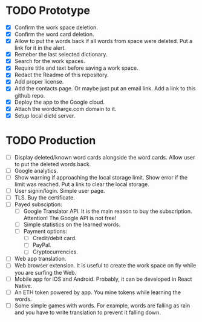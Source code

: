 # TODO Prototype
- [x] Confirm the work space deletion.
- [x] Confirm the word card deletion.
- [x] Allow to put the words back if all words from space were deleted. Put a link for it in the alert.
- [x] Remeber the last selected dictionary.
- [x] Search for the work spaces.
- [x] Require title and text before saving a work space.
- [x] Redact the Readme of this repository.
- [x] Add proper license.
- [x] Add the contacts page. Or maybe just put an email link. Add a link to this github repo.
- [x] Deploy the app to the Google cloud.
- [x] Attach the wordcharge.com domain to it.
- [x] Setup local dictd server.

# TODO Production
- [ ] Display deleted/known word cards alongside the word cards. Allow user to put the deleted words back.
- [ ] Google analytics. 
- [ ] Show warning if approaching the local storage limit. Show error if the limit was reached. Put a link to clear the local storage.
- [ ] User signin/login. Simple user page.
- [ ] TLS. Buy the certificate.
- [ ] Payed subsciption:
  - [ ] Google Translator API. It is the main reason to buy the subscription. Attention! The Google API is not free!
  - [ ] Simple statistics on the learned words.
  - [ ] Payment options:
    - [ ] Credit/debit card. 
    - [ ] PayPal.
    - [ ] Cryptocurrencies.
- [ ] Web app translation.
- [ ] Web browser extension. It is useful to create the work space on fly while you are surfing the Web.
- [ ] Mobile app for iOS and Android. Probably, it can be developed in React Native.
- [ ] An ETH token powered by app. You mine tokens while learning the words. 
- [ ] Some simple games with words. For example, words are falling as rain and you have to write translation to prevent it falling down.
